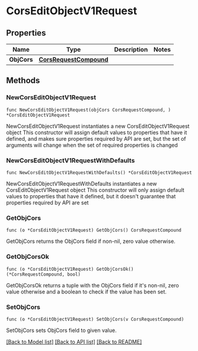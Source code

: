 # CorsEditObjectV1Request

## Properties

Name | Type | Description | Notes
------------ | ------------- | ------------- | -------------
**ObjCors** | [**CorsRequestCompound**](CorsRequestCompound.md) |  | 

## Methods

### NewCorsEditObjectV1Request

`func NewCorsEditObjectV1Request(objCors CorsRequestCompound, ) *CorsEditObjectV1Request`

NewCorsEditObjectV1Request instantiates a new CorsEditObjectV1Request object
This constructor will assign default values to properties that have it defined,
and makes sure properties required by API are set, but the set of arguments
will change when the set of required properties is changed

### NewCorsEditObjectV1RequestWithDefaults

`func NewCorsEditObjectV1RequestWithDefaults() *CorsEditObjectV1Request`

NewCorsEditObjectV1RequestWithDefaults instantiates a new CorsEditObjectV1Request object
This constructor will only assign default values to properties that have it defined,
but it doesn't guarantee that properties required by API are set

### GetObjCors

`func (o *CorsEditObjectV1Request) GetObjCors() CorsRequestCompound`

GetObjCors returns the ObjCors field if non-nil, zero value otherwise.

### GetObjCorsOk

`func (o *CorsEditObjectV1Request) GetObjCorsOk() (*CorsRequestCompound, bool)`

GetObjCorsOk returns a tuple with the ObjCors field if it's non-nil, zero value otherwise
and a boolean to check if the value has been set.

### SetObjCors

`func (o *CorsEditObjectV1Request) SetObjCors(v CorsRequestCompound)`

SetObjCors sets ObjCors field to given value.



[[Back to Model list]](../README.md#documentation-for-models) [[Back to API list]](../README.md#documentation-for-api-endpoints) [[Back to README]](../README.md)


